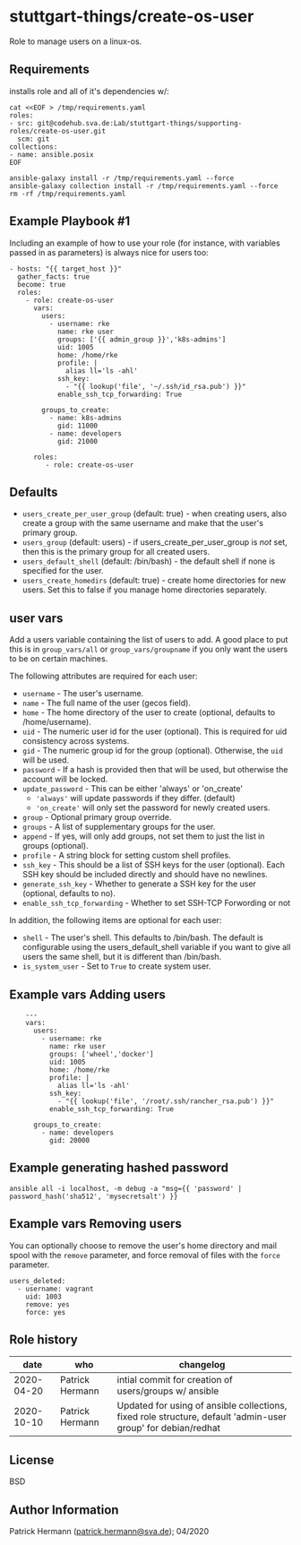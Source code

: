stuttgart-things/create-os-user
===============================

Role to manage users on a linux-os.

Requirements
------------

installs role and all of it's dependencies w/:

```
cat <<EOF > /tmp/requirements.yaml
roles:
- src: git@codehub.sva.de:Lab/stuttgart-things/supporting-roles/create-os-user.git
  scm: git
collections:
- name: ansible.posix
EOF

ansible-galaxy install -r /tmp/requirements.yaml --force
ansible-galaxy collection install -r /tmp/requirements.yaml --force
rm -rf /tmp/requirements.yaml
```

Example Playbook #1
----------------

Including an example of how to use your role (for instance, with variables passed in as parameters) is always nice for users too:

```
- hosts: "{{ target_host }}"
  gather_facts: true
  become: true
  roles:
    - role: create-os-user
      vars:
        users:
          - username: rke
            name: rke user
            groups: ['{{ admin_group }}','k8s-admins']
            uid: 1005
            home: /home/rke
            profile: |
              alias ll='ls -ahl'
            ssh_key:
              - "{{ lookup('file', '~/.ssh/id_rsa.pub') }}"
            enable_ssh_tcp_forwarding: True

        groups_to_create:
          - name: k8s-admins
            gid: 11000
          - name: developers
            gid: 21000

      roles:
         - role: create-os-user
```


Defaults
--------------

* `users_create_per_user_group` (default: true) - when creating users, also
  create a group with the same username and make that the user's primary
  group.
* `users_group` (default: users) - if users_create_per_user_group is _not_ set,
  then this is the primary group for all created users.
* `users_default_shell` (default: /bin/bash) - the default shell if none is
  specified for the user.
* `users_create_homedirs` (default: true) - create home directories for new
  users. Set this to false if you manage home directories separately.

user vars
------------

Add a users variable containing the list of users to add. A good place to put
this is in `group_vars/all` or `group_vars/groupname` if you only want the
users to be on certain machines.

The following attributes are required for each user:

* `username` - The user's username.
* `name` - The full name of the user (gecos field).
* `home` - The home directory of the user to create (optional, defaults to /home/username).
* `uid` - The numeric user id for the user (optional). This is required for uid consistency
  across systems.
* `gid` - The numeric group id for the group (optional). Otherwise, the
  `uid` will be used.
* `password` - If a hash is provided then that will be used, but otherwise the
  account will be locked.
* `update_password` - This can be either 'always' or 'on_create'
  - `'always'` will update passwords if they differ. (default)
  - `'on_create'` will only set the password for newly created users.
* `group` - Optional primary group override.
* `groups` - A list of supplementary groups for the user.
* `append` - If yes, will only add groups, not set them to just the list in groups (optional).
* `profile` - A string block for setting custom shell profiles.
* `ssh_key` - This should be a list of SSH keys for the user (optional). Each SSH key
  should be included directly and should have no newlines.
* `generate_ssh_key` - Whether to generate a SSH key for the user (optional, defaults to no).
* `enable_ssh_tcp_forwarding` - Whether to set SSH-TCP Forwording or not
 
In addition, the following items are optional for each user:

* `shell` - The user's shell. This defaults to /bin/bash. The default is
  configurable using the users_default_shell variable if you want to give all
  users the same shell, but it is different than /bin/bash.
* `is_system_user` -  Set to `True` to create system user.

Example vars Adding users
-------------------------
```
    ---
    vars:
      users:
        - username: rke 
          name: rke user
          groups: ['wheel','docker']
          uid: 1005
          home: /home/rke
          profile: |
            alias ll='ls -ahl'
          ssh_key:
            - "{{ lookup('file', '/root/.ssh/rancher_rsa.pub') }}"
          enable_ssh_tcp_forwarding: True
        
      groups_to_create:
        - name: developers
          gid: 20000
```

Example generating hashed password
----------------------------------

```
ansible all -i localhost, -m debug -a "msg={{ 'password' | password_hash('sha512', 'mysecretsalt') }}
```


Example vars Removing users
---------------------------

You can optionally choose to remove the user's home directory and mail spool with
the `remove` parameter, and force removal of files with the `force` parameter.

    users_deleted:
      - username: vagrant
        uid: 1003
        remove: yes
        force: yes

Role history
----------------
| date  | who | changelog |
|---|---|---|
|2020-04-20   | Patrick Hermann | intial commit for creation of users/groups w/ ansible
|2020-10-10   | Patrick Hermann | Updated for using of ansible collections, fixed role structure, default 'admin-user group' for debian/redhat

License
-------

BSD

Author Information
------------------

Patrick Hermann (patrick.hermann@sva.de); 04/2020
